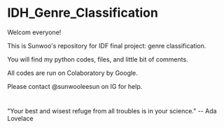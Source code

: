 # IDH_Genre_Classification
Welcom everyone!

This is Sunwoo's repository for IDF final project: genre classification.

You will find my python codes, files, and little bit of comments.

All codes are run on Colaboratory by Google.

Please contact @sunwooleesun on IG for help.
#
#
#
#
#
"Your best and wisest refuge from all troubles is in your science." -- Ada Lovelace
